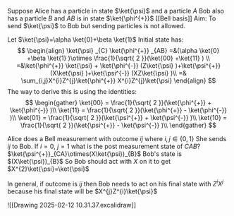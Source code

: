 Suppose Alice has a particle in state $\ket{\psi}$ and a particle $A$
Bob also has a particle $B$ and $AB$ is in state $\ket{\phi^{+}}$ [[Bell basis]]
Aim: To send $\ket{\psi}$ to Bob but sending particles is not allowed.

Let $\ket{\psi}=\alpha \ket{0}+\beta \ket{1}$
Initial state has:
$$
\begin{align}
\ket{\psi} _{C} \ket{\phi^{+}} _{AB} =&(\alpha \ket{0} +\beta \ket{1} )\otimes \frac{1}{\sqrt{ 2 }}(\ket{00} +\ket{11} ) \\
 =&\ket{\phi^{+}} \ket{\psi} + \ket{\phi^{-}} (Z\ket{\psi} )+\ket{\psi^{+}} (X\ket{\psi} )+\ket{\psi^{-}} (XZ\ket{\psi} )\\
 =& \sum_{i,j}X^{i}Z^{j}\ket{\phi^{+}} X^{i}Z^{j}\ket{\psi}
\end{align}
$$
The way to derive this is using the identities:
$$
\begin{gather}
\ket{00} = \frac{1}{\sqrt{ 2 }}(\ket{\phi^{+}} + \ket{\phi^{-}} )\\
\ket{11} = \frac{1}{\sqrt{ 2 }}(\ket{\phi^{+}} - \ket{\phi^{-}} )\\
\ket{01} = \frac{1}{\sqrt{ 2 }}(\ket{\psi^{+}} + \ket{\psi^{-}} )\\
\ket{10} = \frac{1}{\sqrt{ 2 }}(\ket{\psi^{+}} - \ket{\psi^{-}} )\\
\end{gather}
$$


Alice does a Bell measurement with outcome $ij$ where $i,j\in \{ 0,1 \}$
She sends $ij$ to Bob.
If $i=0$, $j=1$ what is the post measurement state of $CAB$?
$\ket{\psi^{+}}_{CA}\otimes(X\ket{\psi})_{B}$
Bob's state is $(X\ket{\psi})_{B}$
So Bob should act with $X$ on it to get $X^{2}\ket{\psi}=\ket{\psi}$

In general, if outcome is $ij$ then Bob needs to act on his final state with $Z^{i}X^{j}$ because his final state will be $X^{j}Z^{i}\ket{\psi}$

![[Drawing 2025-02-12 10.31.37.excalidraw]]